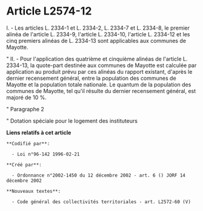 # Article L2574-12

I. - Les articles L. 2334-1 et L. 2334-2, L. 2334-7 et L. 2334-8, le premier alinéa de l'article L. 2334-9, l'article L.
2334-10, l'article L. 2334-12 et les cinq premiers alinéas de L. 2334-13 sont applicables aux communes de Mayotte.

" II. - Pour l'application des quatrième et cinquième alinéas de l'article L. 2334-13, la quote-part destinée aux communes de
Mayotte est calculée par application au produit prévu par ces alinéas du rapport existant, d'après le dernier recensement
général, entre la population des communes de Mayotte et la population totale nationale. Le quantum de la population des
communes de Mayotte, tel qu'il résulte du dernier recensement général, est majoré de 10 %.

" Paragraphe 2

" Dotation spéciale pour le logement des instituteurs

**Liens relatifs à cet article**

	**Codifié par**:

	  - Loi n°96-142 1996-02-21

	**Créé par**:

	  - Ordonnance n°2002-1450 du 12 décembre 2002 - art. 6 () JORF 14 décembre 2002

	**Nouveaux textes**:

	  - Code général des collectivités territoriales - art. L2572-60 (V)
